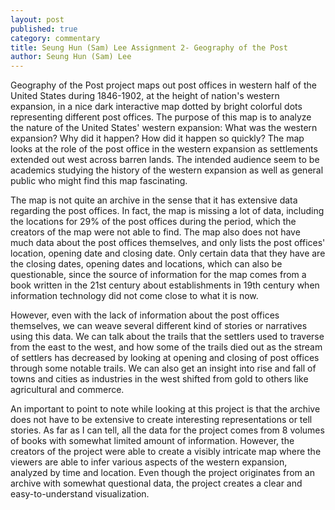```yaml
---
layout: post
published: true
category: commentary
title: Seung Hun (Sam) Lee Assignment 2- Geography of the Post
author: Seung Hun (Sam) Lee
---
```



Geography of the Post project maps out post offices in western half of the United States during 1846-1902, at the height of nation's western expansion, in a nice dark interactive map dotted by bright colorful dots representing different post offices. The purpose of this map is to analyze the nature of the United States' western expansion: What was the western expansion? Why did it happen? How did it happen so quickly? The map looks at the role of the post office in the western expansion as settlements extended out west across barren lands. The intended audience seem to be academics studying the history of the western expansion as well as general public who might find this map fascinating.

The map is not quite an archive in the sense that it has extensive data regarding the post offices. In fact, the map is missing a lot of data, including the locations for 29% of the post offices during the period, which the creators of the map were not able to find. The map also does not have much data about the post offices themselves, and only lists the post offices' location, opening date and closing date. Only certain data that they have are the closing dates, opening dates and locations, which can also be questionable, since the source of information for the map comes from a book written in the 21st century about establishments in 19th century when information technology did not come close to what it is now.

However, even with the lack of information about the post offices themselves, we can weave several different kind of stories or narratives using this data. We can talk about the trails that the settlers used to traverse from the east to the west, and how some of the trails died out as the stream of settlers has decreased by looking at opening and closing of post offices through some notable trails. We can also get an insight into rise and fall of towns and cities as industries in the west shifted from gold to others like agricultural and commerce.

An important to point to note while looking at this project is that the archive does not have to be extensive to create interesting representations or tell stories. As far as I can tell, all the data for the project comes from 8 volumes of books with somewhat limited amount of information. However, the creators of the project were able to create a visibly intricate map where the viewers are able to infer various aspects of the western expansion, analyzed by time and location. Even though the project originates from an archive with somewhat questional data, the project creates a clear and easy-to-understand visualization.
